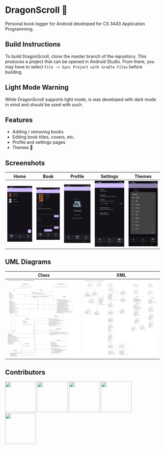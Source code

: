 # DragonScroll 📖
Personal book logger for Android developed for CS 3443 Application Programming.

## Build Instructions
To build DragonScroll, clone the master branch of the repository. This produces a project that can be opened in Android Studio. From there, you may have to select `File -> Sync Project with Gradle Files` before building.

## Light Mode Warning
While DragonScroll supports light mode, is was developed with dark mode in mind and should be used with such.

## Features
* Adding / removing books
* Editing book titles, covers, etc.
* Profile and settings pages
* Themes 🎨

## Screenshots
| Home | Book | Profile | Settings | Themes |
| ---  | ---  | ---     | ---      | ---    |
| <img src="/screenshots/home.png" height="25%"> | <img src="/screenshots/book.png" height="25%"> | <img src="/screenshots/profile.png" height="25%"> | <img src="/screenshots/settings.png" height="25%"> | <img src="/screenshots/themes.png" height="25%"> |

## UML Diagrams
| Class | XML |
| ---   | --- |
| <img src="/screenshots/uml_class.jpg" height="25%"> | <img src="/screenshots/uml_xml.jpg" height="25%"> |

## Contributors
[<img src="https://github.com/emig23.png" width=100px height=100px>](https://github.com/emig23)
[<img src="https://github.com/sammpoole.png" width=100px height=100px>](https://github.com/sammpoole)
[<img src="https://github.com/MateoGarcia18.png" width=100px height=100px>](https://github.com/MateoGarcia18)
[<img src="https://github.com/alaineliserio.png" width=100px height=100px>](https://github.com/alaineliserio)
[<img src="https://github.com/joshuaeduque.png" width=100px height=100px>](https://github.com/joshuaeduque)
